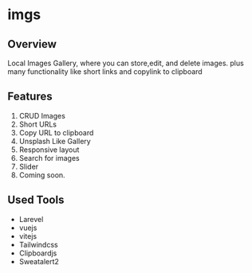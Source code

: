 # imgs
## Overview
Local Images Gallery, where you can store,edit, and delete images. plus many functionality like short links and copylink to clipboard 
## Features
1. CRUD Images
2. Short URLs
3. Copy URL to clipboard
4. Unsplash Like Gallery
5. Responsive layout
6. Search for images
7. Slider
8. Coming soon.

## Used Tools
- Larevel
- vuejs
- vitejs
- Tailwindcss
- Clipboardjs
- Sweatalert2